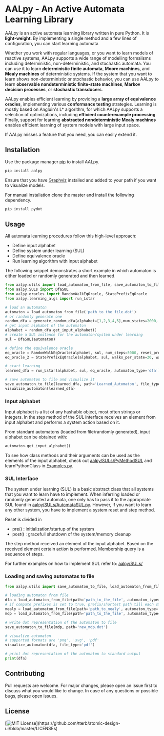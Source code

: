 # AALpy - An Active Automata Learning Library
<!-- ![Alt text](saly.png?raw=true "AALpy") -->

AALpy is an active automata learning library written in pure Python. 
It is **light-weight**. By implementing a single method and a few lines of 
configuration, you can start learning automata. 

Whether you work with regular languages, or you want to learn models of 
reactive systems, AALpy supports a wide range of modelling formalisms including 
deterministic, non-deterministic, and stochastic automata. 
You can use it to learn **deterministic finite automata**, **Moore machines**, 
and **Mealy machines** of deterministic systems. 
If the system that you want to learn shows non-deterministic or
stochastic behavior, you can use AALpy to learn **observable
nondeterministic finite-state machines**, **Markov decision processes**, 
or **stochastic transducers**.

AALpy enables efficient learning by providing a **large array of equivalence 
oracles**, implementing various **conformance testing** strategies. Learning 
is mostly based on Angluin's L* algorithm, for which AALpy supports a 
selection of optimizations, including **efficient counterexample processing**.
Finally, support for learning **abstracted nondeterministic Mealy machines** 
enables efficient learning of system models with large input space. 

If AALpy misses a feature that you need, you can easily extend it. 

## Installation

Use the package manager [pip](https://pip.pypa.io/en/stable/) to install AALpy.
```bash
pip install aalpy
```
Ensure that you have [Graphviz](https://graphviz.org/) installed and added to your path if you want to visualize models.

For manual installation clone the master and install the following dependency.
```bash
pip install pydot
```

## Usage

All automata learning procedures follow this high-level approach:
- Define input alphabet
- Define system under learning (SUL)
- Define equivalence oracle
- Run learning algorithm with input alphabet

The following snippet demonstrates a short example in which automaton is either loaded or randomly generated and then learned.
```python
from aalpy.utils import load_automaton_from_file, save_automaton_to_file, visualize_automaton, generate_random_dfa
from aalpy.SULs import DfaSUL
from aalpy.oracles import RandomWalkEqOracle, StatePrefixEqOracle
from aalpy.learning_algs import run_Lstar

# load an automaton
automaton = load_automaton_from_file('path_to_the_file.dot')
# or randomly generate one
random_dfa = generate_random_dfa(alphabet=[1,2,3,4,5],num_states=2000, num_accepting_states=200)
# get input alphabet of the automaton
alphabet = random_dfa.get_input_alphabet()
# create a SUL instance for the automaton/system under learning
sul = DfaSUL(automaton)

# define the equivalence oracle
eq_oracle = RandomWalkEqOracle(alphabet, sul, num_steps=5000, reset_prob=0.09)
eq_oracle_2 = StatePrefixEqOracle(alphabet, sul, walks_per_state=20, walk_len=10)

# start learning
learned_dfa = run_Lstar(alphabet, sul, eq_oracle, automaton_type='dfa')

# save automaton to file and visualize it
save_automaton_to_file(learned_dfa, path='Learned_Automaton', file_type='dot')
visualize_automaton(learned_dfa)
```

### Input alphabet
Input alphabet is a list of any hashable object, most often strings or integers.
In the step method of the SUL interface receives an element from input alphabet and
performs a system action based on it.

From standard automatons (loaded from file/randomly generated), input alphabet can be obtained with:
```python
automaton.get_input_alphabet()
```

To see how class methods and their arguments can be used as the elements of the input alphabet, check out
[aalpy/SULs/PyMethodSUL]() and learnPythonClass in [Examples.py]().

### SUL Interface

The system under learning (SUL) is a basic abstract class that all systems that you want to learn have to implement.
When inferring loaded or randomly generated automata, one only has to pass it to the appropriate SUL found in [aalpy/SULs/AutomataSUL.py]().
However, if you want to learn any other system, you have to implement a system reset and step method.

Reset is divided in
- pre() : initialization/startup of the system
- post() : gracefull shutdown of the system/memory cleanup

The step method received an element of the input alphabet.
Based on the received element certain action is performed.
Membership query is a sequence of steps.

For further examples on how to implement SUL refer to:
[aalpy/SULs/]()

### Loading and saving automatas to file
```python
from aalpy.utils import save_automaton_to_file, load_automaton_from_file, visualize_automaton

# loading automaton from file
dfa = load_automaton_from_file(path='path_to_the_file', automaton_type='dfa')
# if compute prefixes is set to true, prefix/shortest path till each state will be computed
mealy = load_automaton_from_file(path='path_to_mealy', automaton_type='mealy', compute_prefixes=True)
mdp = load_automaton_from_file(path='path_to_the_file', automaton_type='mdp')

# write dot representation of the automaton to file
save_automaton_to_file(mdp, path='new_mdp.dot')

# visualize automaton
# supported formats are 'png', 'svg', 'pdf'
visualize_automaton(dfa, file_type='pdf')

# print dot representation of the automaton to standard output
print(dfa)
```

## Contributing
Pull requests are welcome. For major changes, please open an issue first to discuss what you would like to change.
In case of any questions or possible bugs, please open issues.

## License
[![MIT License](https://img.shields.io/apm/l/atomic-design-ui.svg?)](https://github.com/tterb/atomic-design-ui/blob/master/LICENSEs)
